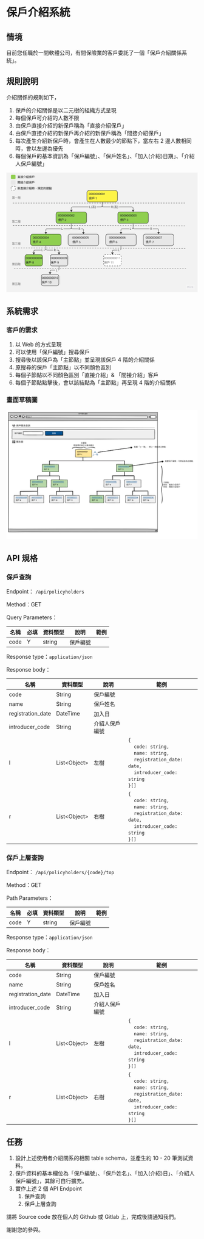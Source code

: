 # 保戶介紹系統

## 情境

目前您任職於一間軟體公司，有間保險業的客戶委託了一個「保戶介紹關係系統」。

## 規則說明

介紹關係的規則如下，

1. 保戶的介紹關係是以二元樹的組織方式呈現
2. 每個保戶可介紹的人數不限
3. 由保戶直接介紹的新保戶稱為「直接介紹保戶」
4. 由保戶直接介紹的新保戶再介紹的新保戶稱為「間接介紹保戶」
5. 每次產生介紹新保戶時，會產生在人數最少的節點下，當左右 2 邊人數相同時，會以左邊為優先
6. 每個保戶的基本資訊為「保戶編號」、「保戶姓名」、「加入(介紹)日期」、「介紹人保戶編號」

![Image](./assets/367.webp)

## 系統需求

### 客戶的需求

1. 以 Web 的方式呈現
2. 可以使用「保戶編號」搜尋保戶
3. 搜尋後以該保戶為「主節點」並呈現該保戶 4 階的介紹關係
4. 原搜尋的保戶「主節點」以不同顏色區別
5. 每個子節點以不同顏色區別「直接介紹」& 「間接介紹」客戶
6. 每個子節點點擊後，會以該結點為「主節點」再呈現 4 階的介紹關係

### 畫面草稿圖

![Image](./assets/截圖_2023-04-16_下午7.31.29.webp)

## API 規格

### 保戶查詢

Endpoint： `/api/policyholders`

Method：GET

Query Parameters：

| 名稱 | 必填 | 資料類型 | 說明 | 範例 |
| --- | --- | --- | --- | --- |
| code | Y | string | 保戶編號 |  |

Response type：`application/json`

Response body：

| 名稱 | 資料類型 | 說明 | 範例 |
| --- | --- | --- | --- |
| code | String | 保戶編號 |  |
| name | String | 保戶姓名 |  |
| registration_date | DateTime | 加入日 |  |
| introducer_code | String | 介紹人保戶編號 |  |
| l | List\<Object\> | 左樹 | `{`<br>&nbsp;&nbsp;&nbsp;&nbsp;`code: string,`<br>&nbsp;&nbsp;&nbsp;&nbsp;`name: string,`<br>&nbsp;&nbsp;&nbsp;&nbsp;`registration_date: date,`<br>&nbsp;&nbsp;&nbsp;&nbsp;`introducer_code: string `<br>`}[]`|
| r | List\<Object\> | 右樹 | `{`<br>&nbsp;&nbsp;&nbsp;&nbsp;`code: string,`<br>&nbsp;&nbsp;&nbsp;&nbsp;`name: string,`<br>&nbsp;&nbsp;&nbsp;&nbsp;`registration_date: date,`<br>&nbsp;&nbsp;&nbsp;&nbsp;`introducer_code: string `<br>`}[]`|



### 保戶上層查詢

Endpoint： `/api/policyholders/{code}/top`

Method：GET

Path Parameters：

| 名稱 | 必填 | 資料類型 | 說明 | 範例 |
| --- | --- | --- | --- | --- |
| code | Y | string | 保戶編號 |  |

Response type：`application/json`

Response body：

| 名稱 | 資料類型 | 說明 | 範例 |
| --- | --- | --- | --- |
| code | String | 保戶編號 |  |
| name | String | 保戶姓名 |  |
| registration_date | DateTime | 加入日 |  |
| introducer_code | String | 介紹人保戶編號 |  |
| l | List\<Object\> | 左樹 | `{`<br>&nbsp;&nbsp;&nbsp;&nbsp;`code: string,`<br>&nbsp;&nbsp;&nbsp;&nbsp;`name: string,`<br>&nbsp;&nbsp;&nbsp;&nbsp;`registration_date: date,`<br>&nbsp;&nbsp;&nbsp;&nbsp;`introducer_code: string `<br>`}[]`|
| r | List\<Object\> | 右樹 | `{`<br>&nbsp;&nbsp;&nbsp;&nbsp;`code: string,`<br>&nbsp;&nbsp;&nbsp;&nbsp;`name: string,`<br>&nbsp;&nbsp;&nbsp;&nbsp;`registration_date: date,`<br>&nbsp;&nbsp;&nbsp;&nbsp;`introducer_code: string `<br>`}[]`|

## 任務

1. 設計上述使用者介紹關系的相關 table schema，並產生約 10 - 20 筆測試資料。
2. 保戶資料的基本欄位為「保戶編號」、「保戶姓名」、「加入(介紹)日」、「介紹人保戶編號」，其餘可自行擴充。
3. 實作上述 2 個 API Endpoint
    1. 保戶查詢
    2. 保戶上層查詢

請將 Source code 放在個人的 Github 或 Gitlab 上，完成後請通知我們。

謝謝您的參與。

